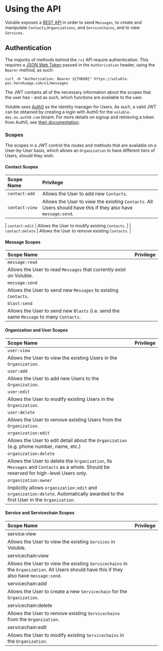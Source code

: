 # Using the API

Voluble exposes a [REST API](https://app.swaggerhub.com/apis/voluble/voluble-api/1.0) in order to send `Messages`, to create and manipulate `Contacts`,`Organizations`, and `Servicechains`, and to view `Services`.

## Authentication

The majority of methods behind the `/v1` API require authentication. This requires a [JSON Web Token](https://jwt.io) passed in the `Authorization` header, using the `Bearer` method, as such:

```text
curl -H "Authorization: Bearer ${TOKEN}" https://voluble-poc.herokuapp.com/v1/messages
```

The JWT contains all of the necessary information about the scopes that the user has - and as such, which functions are available to the user.

Voluble uses [Auth0](https://auth0.com) as the identity manager for Users. As such, a valid JWT can be obtained by creating a login with Auth0 for the `voluble-dev.eu.auth0.com` tenant. For more details on signup and retrieving a token from Auth0, see [their documentation](https://auth0.com/docs/api/authentication?javascript#signup).

### Scopes

The scopes in a JWT control the routes and methods that are available on a User-by-User basis, which allows an `Organization` to have different tiers of Users, should they wish.

#### Contact Scopes

| Scope Name | Privilege |
| :--- | :--- |
| `contact:add` | Allows the User to add new `Contacts`. |
| `contact:view` | Allows the User to view the existing `Contacts`. All Users should have this if they also have `message:send`. |
| `contact:edit` | Allows the User to modify existing `Contacts`. |
| `contact:delete` | Allows the User to remove existing `Contacts`. |

#### Message Scopes

| Scope Name | Privilege |
| :--- | :--- |
| `message:read` | Allows the User to read `Messages` that currently exist on Voluble. |
| `message:send` | Allows the User to send new `Messages` to existing `Contacts`. |
| `blast:send` | Allows the User to send new `Blasts` \(i.e. send the same `Message` to many `Contacts`. |

#### Organization and User Scopes

| Scope Name | Privilege |
| :--- | :--- |
| `user:view` | Allows the User to view the existing Users in the `Organization`. |
| `user:add` | Allows the User to add new Users to the `Organization`. |
| `user:edit` | Allows the User to modify existing Users in the `Organization`. |
| `user:delete` | Allows the User to remove existing Users from the `Organization`. |
| `organization:edit` | Allows the User to edit detail about the `Organization` \(e.g. phone number,  name, etc.\) |
| `organization:delete` | Allows the User to delete the `Organization`, its `Messages` and `Contacts` as a whole. Should be reserved for high-level Users only. |
| `organization:owner` | Implicitly allows `organization:edit` and `organization:delete`. Automatically awarded to the first User in the `Organization`. |

#### Service and Servicechain Scopes

| Scope Name | Privilege |
| :--- | :--- |
| service:view | Allows the User to view the existing `Services` in Voluble. |
| servicechain:view | Allows the User to view the existing `Servicechains` in the `Organization`. All Users should have this if they also have `message:send`. |
| servicechain:add | Allows the User to create a new `Servicechain` for the `Organization`. |
| servicechain:delete | Allows the User to remove existing `Servicechains` from the `Organization`. |
| servicechain:edit | Allows the User to modify existing `Servicechains` in the `Organization`. |

